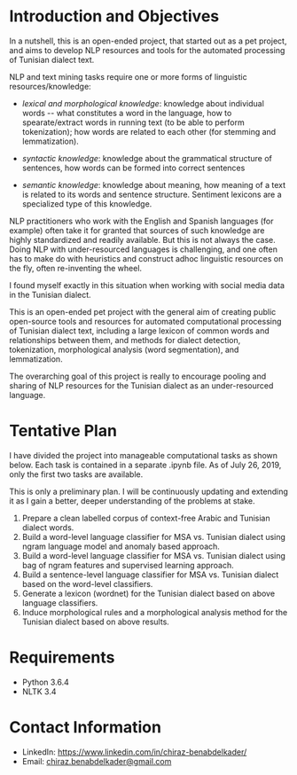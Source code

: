 # Introduction and Objectives

In a nutshell, this is an open-ended project, that started out as a pet project, and aims to develop NLP resources 
and tools for the automated processing of Tunisian dialect text. 

NLP and text mining tasks require one or more forms of linguistic resources/knowledge:

- *lexical and morphological knowledge*: knowledge about individual words -- what constitutes a word in the language, how to spearate/extract words in running text (to be able to perform tokenization); how words are related to each other (for stemming and lemmatization).

- *syntactic knowledge*: knowledge about the grammatical structure of sentences, how words can be formed into correct sentences
 
- *semantic knowledge*: knowledge about meaning, how meaning of a text is related to its words and sentence structure. Sentiment lexicons are a specialized type of this knowledge.

NLP practitioners who work with the English and Spanish languages (for example) often take it for granted that sources of such knowledge are highly standardized and readily available. 
But this is not always the case. Doing NLP with under-resourced languages is challenging, and one often has to make do with heuristics and construct adhoc linguistic resources on the fly, often re-inventing the wheel. 

I found myself exactly in this situation when working with social media data in the Tunisian dialect. 

This is an open-ended pet project with the general aim of creating public open-source tools and resources for automated computational processing of Tunisian dialect text, 
including a large lexicon of common words and relationships between them, and methods for dialect detection, tokenization, morphological analysis (word segmentation), and lemmatization. 

The overarching goal of this project is really to encourage pooling and sharing of NLP resources for the Tunisian dialect as an under-resourced language.


# Tentative Plan

I have divided the project into manageable computational tasks as shown below. Each task is contained in a separate .ipynb file. 
As of July 26, 2019, only the first two tasks are available.

This is only a preliminary plan. I will be continuously updating and extending it as I gain a better, deeper understanding of the problems at stake.


1. Prepare a clean labelled corpus of context-free Arabic and Tunisian dialect words.
2. Build a word-level language classifier for MSA vs. Tunisian dialect using ngram language model and anomaly based approach.
3. Build a word-level language classifier for MSA vs. Tunisian dialect using bag of ngram features and supervised learning approach.
4. Build a sentence-level language classifier for MSA vs. Tunisian dialect based on the word-level classifiers.
5. Generate a lexicon (wordnet) for the Tunisian dialect based on above language classifiers.
6. Induce morphological rules and a morphological analysis method for the Tunisian dialect based on above results.

# Requirements

- Python 3.6.4
- NLTK 3.4

# Contact Information

- LinkedIn: https://www.linkedin.com/in/chiraz-benabdelkader/
- Email: chiraz.benabdelkader@gmail.com
